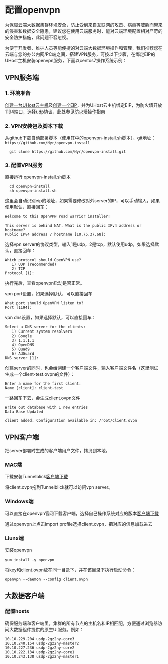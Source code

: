 
# 配置openvpn

为保障云端大数据集群环境安全，防止受到来自互联网的攻击、病毒等威胁而带来的侵害和数据安全隐患，建议您在使用云端服务时，能对云端环境配置相对严苛的安全防护措施，此问题不容忽视。

为便于开发者、维护人员等能便捷的对云端大数据环境操作和管理，我们推荐您在云端与您的办公内网/PC端之间，搭建VPN服务，可按以下步骤，在绑定EIP的UHost主机安装openvpn服务，下面以centos7操作系统示例：

## VPN服务端

### 1. 环境准备

[创建一台UHost云主机](https://docs.ucloud.cn/uhost/newuser/briefguide)及[创建一个EIP](https://docs.ucloud.cn/unet/eip/guide)，并为UHost云主机绑定EIP，为防火墙开放1194端口，选择udp协议，此处参见[防火墙操作指南](https://docs.ucloud.cn/unet/firewall/guide)

### 2. VPN安装包及脚本下载

从github下载自动部署脚本（使用其中的openvpn-install.sh脚本），git地址：`https://github.com/Nyr/openvpn-install`

  ```
    git clone https://github.com/Nyr/openvpn-install.git   
  ```
### 3. 配置VPN服务

直接运行 openvpn-install.sh脚本

  ``` 
    cd openvpn-install
    sh openvpn-install.sh
  ```

这里会自动识别eip的地址，如果需要修改对外server的IP，可以手动输入，如果使用默认，直接回车：  

```
Welcome to this OpenVPN road warrior installer!

This server is behind NAT. What is the public IPv4 address or hostname?
Public IPv4 address / hostname [10.75.37.68]: 
```
选择vpn server的协议类型，输入1是udp，2是tcp，默认使用udp，如果选择默认，直接回车：
```
Which protocol should OpenVPN use?
   1) UDP (recommended)
   2) TCP
Protocol [1]: 
```
执行完后，查看openvpn启动是否正常。

vpn port设置，如果选择默认，可以直接回车
```
What port should OpenVPN listen to?
Port [1194]: 
```

vpn dns设置，如果选择默认，可以直接回车：
```
Select a DNS server for the clients:
   1) Current system resolvers
   2) Google
   3) 1.1.1.1
   4) OpenDNS
   5) Quad9
   6) AdGuard
DNS server [1]: 
```
创建server的同时，也会给创建一个客户端文件，输入客户端文件名（这里测试生成一个client-test.ovpn的文件）：

```
Enter a name for the first client:
Name [client]: client-test
```
一路回车下去，会生成client.ovpn文件

```
Write out database with 1 new entries
Data Base Updated

client added. Configuration available in: /root/client.ovpn
```
## VPN客户端

把server部署时生成的客户端用户文件，拷贝到本地。

### MAC端

下载安装Tunnelblick[客户端下载](https://tunnelblick.net/downloads.html)

将client.ovpn拖到Tunnelblick就可以访问vpn server。

### Windows端

可以直接在openvpn官网下载客户端，选择自己操作系统对应的版本[客户端下载](https://openvpn.net/community-downloads/)

通过openvpn上点击import profile选择client.ovpn，把对应的信息加载进去

### Liunx端

安装openvpn

```
yum install -y openvpn
```

将key和client.ovpn放在同一目录下，并在该目录下执行启动命令：

```
openvpn --daemon --config client.ovpn
```

## 大数据客户端

### 配置hosts

确保服务端和客户端里，集群的所有节点的主机名和IP相匹配，方便通过浏览器访问大数据组件提供的原生UI服务。例如：

    10.10.229.204 usdp-2gz2ny-core3 
    10.10.240.154 usdp-2gz2ny-master2 
    10.10.227.236 usdp-2gz2ny-core2 
    10.10.222.134 usdp-2gz2ny-core1 
    10.10.243.138 usdp-2gz2ny-master1
